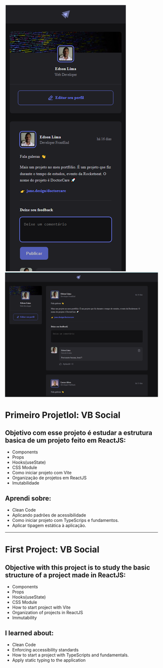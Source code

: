 <p align="left">
	<img alt="App Portfolio" src="./vb-social-resposivo.png" widht="40%">
	<img alt="App Portfolio" src="./vb-social-web.png" widht="40%">
</p>


# Primeiro Projetlol: VB Social

## Objetivo com esse projeto é estudar a estrutura basica de um projeto feito em ReactJS:

- Components
- Props
- Hooks(useState)
- CSS Module
- Como iniciar projeto com Vite
- Organização de projetos em ReactJS
- Imutabilidade 

## Aprendi sobre:
- Clean Code
- Aplicando padrões de acessibilidade
- Como iniciar projeto com TypeScrips e fundamentos.
- Aplicar tipagem estática à aplicação.

----

# First Project: VB Social

## Objective with this project is to study the basic structure of a project made in ReactJS:

- Components
- Props
- Hooks(useState)
- CSS Module
- How to start project with Vite
- Organization of projects in ReactJS
- Immutability

## I learned about:
- Clean Code
- Enforcing accessibility standards
- How to start a project with TypeScripts and fundamentals.
- Apply static typing to the application